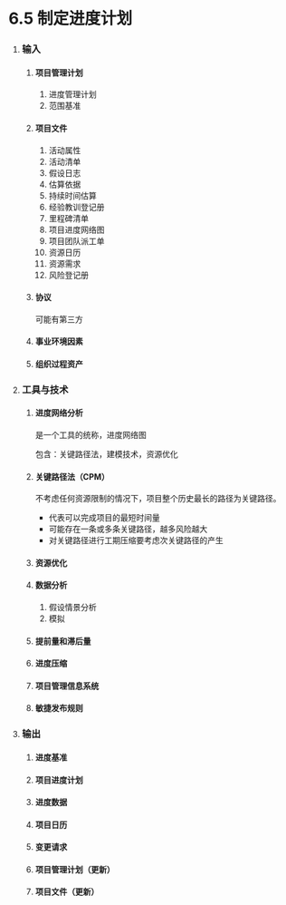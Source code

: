 # 6.5 制定进度计划

1. ### 输入

   1. #### 项目管理计划

      1. 进度管理计划
      2. 范围基准

   2. #### 项目文件

      1. 活动属性
      2. 活动清单
      3. 假设日志
      4. 估算依据
      5. 持续时间估算
      6. 经验教训登记册
      7. 里程碑清单
      8. 项目进度网络图
      9. 项目团队派工单
      10. 资源日历
      11. 资源需求
      12. 风险登记册

   3. #### 协议

      可能有第三方

   4. #### 事业环境因素

   5. #### 组织过程资产

2. ### 工具与技术

   1. #### 进度网络分析

      是一个工具的统称，进度网络图

      包含：关键路径法，建模技术，资源优化

   2. #### 关键路径法（CPM）

      不考虑任何资源限制的情况下，项目整个历史最长的路径为关键路径。

      * 代表可以完成项目的最短时间量
      * 可能存在一条或多条关键路径，越多风险越大
      * 对关键路径进行工期压缩要考虑次关键路径的产生

   3. #### 资源优化

   4. #### 数据分析

      1. 假设情景分析
      2. 模拟

   5. #### 提前量和滞后量

   6. #### 进度压缩

   7. #### 项目管理信息系统

   8. #### 敏捷发布规则

3. ### 输出

   1. #### 进度基准

   2. #### 项目进度计划

   3. #### 进度数据

   4. #### 项目日历

   5. #### 变更请求

   6. #### 项目管理计划（更新）

   7. #### 项目文件（更新）